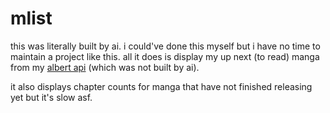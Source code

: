 # mlist

this was literally built by ai. i could've done this myself but i have no time to maintain a project like this. all it does is display my up next (to read) manga from my [albert api](https://github.com/crxssed7/albert) (which was not built by ai).

it also displays chapter counts for manga that have not finished releasing yet but it's slow asf.
